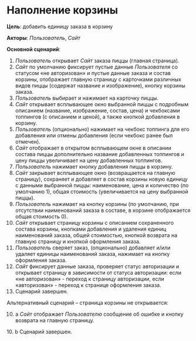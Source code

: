 # Наполнение корзины


**Цель**: добавить единицу заказа в корзину

**Акторы**: *Пользователь*, *Сайт*

**Основной сценарий**:

1.  *Пользователь* открывает *Сайт* заказа пиццы (главная страница).
2.	*Сайт* по умолчанию фиксирует пустые данные *Пользователя* со статусом «не авторизован» и пустые данные заказа и состав корзины, отображает главную страницу с карточками различных видов пиццы (содержат название и изображение), кнопку корзины заказа.
3.	*Пользователь* выбирает и нажимает на карточку пиццы.
4.	*Сайт* открывает всплывающее окно выбранной пиццы с подробным описанием (название, изображение, состав, цена) и чекбоксами топпингов (с описанием и ценой), а также кнопкой добавления в корзину.
5.	*Пользователь* (опционально) нажимает на чекбокс топпинга для его добавления или отмены добавления (если чекбокс ранее был отмечен).
6.	*Сайт* отображает в открытом всплывающем окне в описании состава пиццы дополнительно название добавленных топпингов и цену пиццы увеличивает на цену добавленных топпингов.
7.	*Пользователь* нажимает кнопку добавления пиццы в корзину.
8.	*Сайт* закрывает всплывающее окно (возвращается на главную страницу), сохраняет и добавляет в состав корзины новую единицу с данными выбранной пиццы: наименование, цена и количество (по умолчанию 1), общая стоимость (увеличивается на цену выбранной пиццы).
9.	*Пользователь* нажимает на кнопку корзины (по умолчанию, при отсутствии наименований заказа в составе, в корзине отображается общая стоимость 0).
10.	*Сайт* открывает страницу корзины с описанием сохраненного состава корзины, кнопками добавления и удаления единиц наименований заказа, общей стоимостью, кнопкой возврата на главную страницу и кнопкой оформления заказа.
11.	*Пользователь* сверяет заказ, (опционально) добавляет и/или удаляет единицы наименований заказа, нажимает на кнопку оформления заказа.
12.	*Сайт* фиксирует данные заказа, проверяет статус авторизации и открывает страницу в зависимости от статуса авторизации: если «не авторизован» - переход к страницу авторизации, если «авторизован» - переход к странице оформления заказа.
13.	Сценарий завершен.


Альтернативный сценарий – страница корзины не открывается:

10. a *Сайт* отображает *Пользователю* сообщение об ошибке и кнопку возврата на главную страницу.

10\. b Сценарий завершен.
